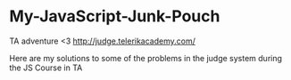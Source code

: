 # My-JavaScript-Junk-Pouch
TA adventure &lt;3  http://judge.telerikacademy.com/

Here are my solutions to some of the problems in the judge system during the JS Course in TA

